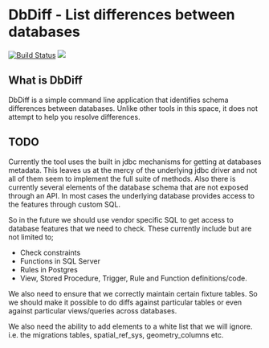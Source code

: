 DbDiff - List differences between databases
===========================================

[![Build Status](https://secure.travis-ci.org/realityforge/dbdiff.svg?branch=master)](http://travis-ci.org/realityforge/dbdiff)
[<img src="https://img.shields.io/maven-central/v/org.realityforge.dbdiff/dbdiff.svg?label=latest%20release"/>](http://search.maven.org/#search%7Cga%7C1%7Cg%3A%22org.realityforge.dbdiff%22%20a%3A%22dbdiff%22)

What is DbDiff
--------------

DbDiff is a simple command line application that identifies schema differences
between databases. Unlike other tools in this space, it does not attempt to help
you resolve differences.

TODO
----

Currently the tool uses the built in jdbc mechanisms for getting at databases
metadata. This leaves us at the mercy of the underlying jdbc driver and not
all of them seem to implement the full suite of methods. Also there is currently
several elements of the database schema that are not exposed through an API. In
most cases the underlying database provides access to the features through custom
SQL.

So in the future we should use vendor specific SQL to get access to database features
that we need to check. These currently include but are not limited to;

* Check constraints
* Functions in SQL Server
* Rules in Postgres
* View, Stored Procedure, Trigger, Rule and Function definitions/code.

We also need to ensure that we correctly maintain certain fixture tables. So we should
make it possible to do diffs against particular tables or even against particular
views/queries across databases.

We also need the ability to add elements to a white list that we will ignore. i.e. the
migrations tables, spatial_ref_sys, geometry_columns etc.
